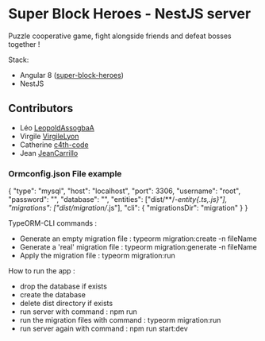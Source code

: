 # Super Block Heroes - NestJS server

Puzzle cooperative game, fight alongside friends and defeat bosses together !

Stack:

- Angular 8 ([super-block-heroes](https://github.com/JeanCarrillo/super-block-heroes))
- NestJS

## Contributors

- Léo           [LeopoldAssogbaA](https://github.com/LeopoldAssogbaA)
- Virgile       [VirgileLyon](https://github.com/VirgileLyon)
- Catherine     [c4th-code](https://github.com/c4th-code)
- Jean          [JeanCarrillo](https://github.com/JeanCarrillo)

### Ormconfig.json File example
{
    "type": "mysql",
    "host": "localhost",
    "port": 3306,
    "username": "root",
    "password": "",
    "database": "",
    "entities": ["dist/**/*-entity{.ts,.js}"],
    "migrations": ["dist/migration/*.js"],
    "cli": {
        "migrationsDir": "migration"
    }
}

TypeORM-CLI commands :
- Generate an empty migration file :    typeorm migration:create -n fileName
- Generate a 'real' migration file :    typeorm migration:generate -n fileName
- Apply the migration file :            typeorm migration:run


How to run the app :
- drop the database if exists
- create the database
- delete dist directory if exists
- run server with command : npm run
- run the migration files with command  : typeorm migration:run
- run server again with command : npm run start:dev